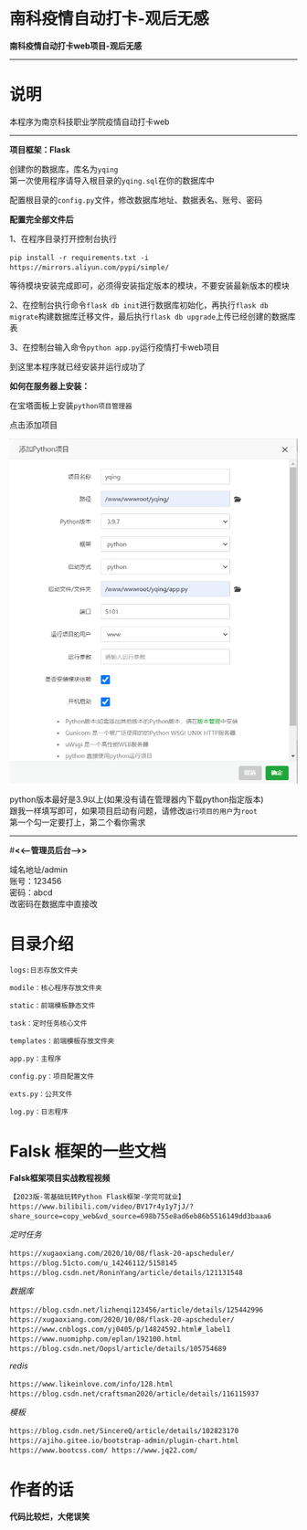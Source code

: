 # 南科疫情自动打卡-观后无感

**南科疫情自动打卡web项目-观后无感**
****
# 说明

本程序为南京科技职业学院疫情自动打卡web
****
**项目框架：Flask**

创建你的数据库，库名为`yqing`<br>
第一次使用程序请导入根目录的`yqing.sql`在你的数据库中

配置根目录的`config.py`文件，修改数据库地址、数据表名、账号、密码

**配置完全部文件后**

1、在程序目录打开控制台执行

`pip install -r requirements.txt -i https://mirrors.aliyun.com/pypi/simple/`

等待模块安装完成即可，必须得安装指定版本的模块，不要安装最新版本的模块

2、在控制台执行命令`flask db init`进行数据库初始化，再执行`flask db migrate`构建数据库迁移文件，最后执行`flask db upgrade`上传已经创建的数据库表

3、在控制台输入命令`python app.py`运行疫情打卡web项目

到这里本程序就已经安装并运行成功了

**如何在服务器上安装：**

在宝塔面板上安装`python项目管理器`

点击添加项目

![img_1.png](img.png)

python版本最好是3.9以上(如果没有请在管理器内下载python指定版本)<br>
跟我一样填写即可，如果项目启动有问题，请修改`运行项目的用户`为`root`<br>
第一个勾一定要打上，第二个看你需求
****
#**<<--管理员后台-->>**

域名地址/admin<br>
账号：123456<br>
密码：abcd<br>
改密码在数据库中直接改

# 目录介绍


`logs:日志存放文件夹`

`modile：核心程序存放文件夹`

`static：前端模板静态文件`

`task：定时任务核心文件`

`templates：前端模板存放文件夹`

`app.py：主程序`

`config.py：项目配置文件`

`exts.py：公共文件`

`log.py：日志程序`



# Falsk 框架的一些文档

**Falsk框架项目实战教程视频**

`【2023版-零基础玩转Python Flask框架-学完可就业】 https://www.bilibili.com/video/BV17r4y1y7jJ/?share_source=copy_web&vd_source=698b755e8ad6eb86b5516149dd3baaa6`

_定时任务_

`https://xugaoxiang.com/2020/10/08/flask-20-apscheduler/`
`https://blog.51cto.com/u_14246112/5158145`
`https://blog.csdn.net/RoninYang/article/details/121131548`

_数据库_

`
https://blog.csdn.net/lizhenqi123456/article/details/125442996
https://xugaoxiang.com/2020/10/08/flask-20-apscheduler/
https://www.cnblogs.com/yj0405/p/14824592.html#_label1
https://www.nuomiphp.com/eplan/192100.html
https://blog.csdn.net/Oopsl/article/details/105754689
`

_redis_

`
https://www.likeinlove.com/info/128.html
https://blog.csdn.net/craftsman2020/article/details/116115937
`

_模板_

`
https://blog.csdn.net/SincereQ/article/details/102823170
https://ajiho.gitee.io/bootstrap-admin/plugin-chart.html
https://www.bootcss.com/
https://www.jq22.com/
`

# 作者的话

**代码比较烂，大佬误笑**







